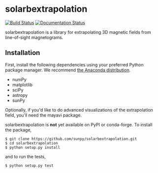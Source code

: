 # solarbextrapolation
[![Build Status](https://travis-ci.org/sunpy/solarbextrapolation.svg?branch=master)](https://travis-ci.org/sunpy/solarbextrapolation)
[![Documentation Status](http://readthedocs.org/projects/solarbextrapolation/badge/?version=latest)](http://docs.sunpy.org/projects/solarbextrapolation/en/latest/?badge=latest)


solarbextrapolation is a library for extrapolating 3D magnetic fields from line-of-sight magnetograms. 

## Installation
First, install the following dependencies using your preferred Python package manager. We recommend [the Anaconda distribution](https://www.continuum.io/downloads).

* numPy
* matplotlib
* sciPy
* astropy
* sunPy

Optionally, if you'd like to do advanced visualizations of the extrapolation field, you'll need the mayavi package.

solarbextrapolation is **not** yet available on PyPI or conda-forge. To install the package,

```shell
$ git clone https://github.com/sunpy/solarbextrapolation.git
$ cd solarbextrapolation
$ python setup.py install
```

and to run the tests,

```shell
$ python setup.py test
```


